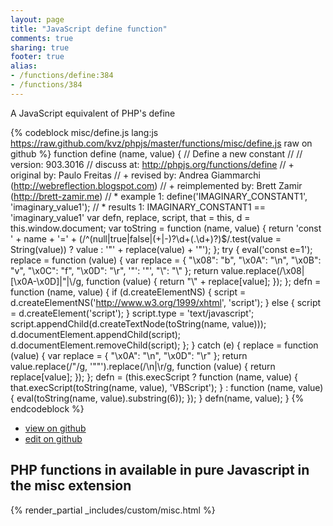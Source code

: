 ```yaml
---
layout: page
title: "JavaScript define function"
comments: true
sharing: true
footer: true
alias:
- /functions/define:384
- /functions/384
---
```

<!-- Generated by Rakefile:build -->
A JavaScript equivalent of PHP's define

{% codeblock misc/define.js lang:js https://raw.github.com/kvz/phpjs/master/functions/misc/define.js raw on github %}
function define (name, value) {
    // Define a new constant
    //
    // version: 903.3016
    // discuss at: http://phpjs.org/functions/define
    // +      original by: Paulo Freitas
    // +       revised by: Andrea Giammarchi (http://webreflection.blogspot.com)
    // + reimplemented by: Brett Zamir (http://brett-zamir.me)
    // *        example 1: define('IMAGINARY_CONSTANT1', 'imaginary_value1');
    // *        results 1: IMAGINARY_CONSTANT1 == 'imaginary_value1'
    var defn, replace, script, that = this,
        d = this.window.document;
    var toString = function (name, value) {
        return 'const ' + name + '=' + (/^(null|true|false|(\+|\-)?\d+(\.\d+)?)$/.test(value = String(value)) ? value : '"' + replace(value) + '"');
    };
    try {
        eval('const e=1');
        replace = function (value) {
            var replace = {
                "\x08": "b",
                "\x0A": "\\n",
                "\x0B": "v",
                "\x0C": "f",
                "\x0D": "\\r",
                '"': '"',
                "\\": "\\"
            };
            return value.replace(/\x08|[\x0A-\x0D]|"|\\/g, function (value) {
                return "\\" + replace[value];
            });
        };
        defn = function (name, value) {
            if (d.createElementNS) {
                script = d.createElementNS('http://www.w3.org/1999/xhtml', 'script');
            } else {
                script = d.createElement('script');
            }
            script.type = 'text/javascript';
            script.appendChild(d.createTextNode(toString(name, value)));
            d.documentElement.appendChild(script);
            d.documentElement.removeChild(script);
        };
    } catch (e) {
        replace = function (value) {
            var replace = {
                "\x0A": "\\n",
                "\x0D": "\\r"
            };
            return value.replace(/"/g, '""').replace(/\n|\r/g, function (value) {
                return replace[value];
            });
        };
        defn = (this.execScript ?
        function (name, value) {
            that.execScript(toString(name, value), 'VBScript');
        } : function (name, value) {
            eval(toString(name, value).substring(6));
        });
    }
    defn(name, value);
}
{% endcodeblock %}

 - [view on github](https://github.com/kvz/phpjs/blob/master/functions/misc/define.js)
 - [edit on github](https://github.com/kvz/phpjs/edit/master/functions/misc/define.js)

## PHP functions in available in pure Javascript in the misc extension
{% render_partial _includes/custom/misc.html %}
